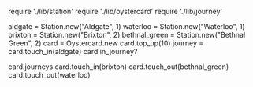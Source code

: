 require './lib/station'
require './lib/oystercard'
require './lib/journey'

aldgate = Station.new("Aldgate", 1)
waterloo = Station.new("Waterloo", 1)
brixton = Station.new("Brixton", 2)
bethnal_green = Station.new("Bethnal Green", 2)
card = Oystercard.new
card.top_up(10)
journey = card.touch_in(aldgate)
card.in_journey?

card.journeys
card.touch_in(brixton)
card.touch_out(bethnal_green)
card.touch_out(waterloo)
